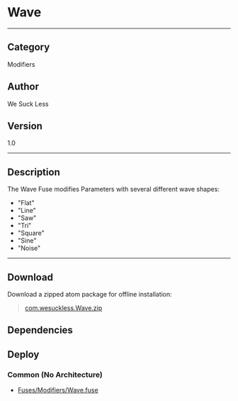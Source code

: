 # Wave
___

## Category
Modifiers

## Author
We Suck Less

## Version
1.0

___

## Description
<p>The Wave Fuse modifies Parameters with several different wave shapes:</p>
<ul>
<li>"Flat"</li>
<li>"Line"</li>
<li>"Saw"</li>
<li>"Tri"</li>
<li>"Square"</li>
<li>"Sine"</li>
<li>"Noise"</li>
</ul>



___

## Download

Download a zipped atom package for offline installation:
> [com.wesuckless.Wave.zip](https://gitlab.com/WeSuckLess/Reactor/-/archive/master/Reactor-master.zip?path=Atoms/com.wesuckless.Wave)  

## Dependencies

## Deploy

### Common (No Architecture)

<ul>
<li><a href="https://gitlab.com/WeSuckLess/Reactor/-/blob/master/Atoms/com.wesuckless.Wave/Fuses/Modifiers/Wave.fuse?ref_type=heads">Fuses/Modifiers/Wave.fuse</a></li>
</ul>
